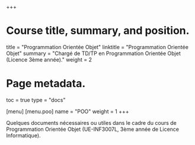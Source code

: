 +++
# Course title, summary, and position.
title = "Programmation Orientée Objet"
linktitle = "Programmation Orientée Objet"
summary = "Chargé de TD/TP en Programmation Orientée Objet (Licence 3ème année)."
weight = 2

# Page metadata.
toc = true
type = "docs"

[menu]
  [menu.poo]
    name = "POO"
    weight = 1
+++

Quelques documents nécessaires ou utiles dans le cadre du cours de Programmation Orientée Objet (UE-INF3007L, 
3ème année de Licence Informatique).
